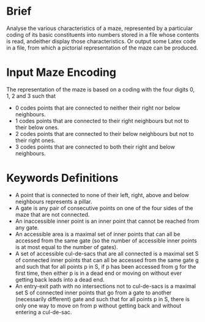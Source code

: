 # Brief
Analyse the various characteristics of a maze, represented by a particular coding of its basic constituents into numbers stored in a file whose contents is read, andeither display those characteristics. Or output some Latex code in a file, from which a pictorial representation of the maze can be produced.

# Input Maze Encoding
The representation of the maze is based on a coding with the four digits 0, 1, 2 and 3 such that
+ 0 codes points that are connected to neither their right nor below neighbours.
+ 1 codes points that are connected to their right neighbours but not to their below ones.
+ 2 codes points that are connected to their below neighbours but not to their right ones.
+ 3 codes points that are connected to both their right and below neighbours.

# Keywords Definitions
+ A point that is connected to none of their left, right, above and below neighbours represents a pillar.
+ A gate is any pair of consecutive points on one of the four sides of the maze that are not connected. 
+ An inaccessible inner point is an inner point that cannot be reached from any gate. 
+ An accessible area is a maximal set of inner points that can all be accessed from the same gate (so the number of accessible inner points is at most equal to the number of gates).
+ A set of accessible cul-de-sacs that are all connected is a maximal set S of connected inner points that can all be accessed from the same gate g and such that for all points p in S, if p has been accessed from g for the first time, then either p is in a dead end or moving on without ever getting back leads into a dead end.
+ An entry-exit path with no intersections not to cul-de-sacs is a maximal set S of connected inner points that go from a gate to another (necessarily different) gate and such that for all points p in S, there is only one way to move on from p without getting back and without entering a cul-de-sac.
